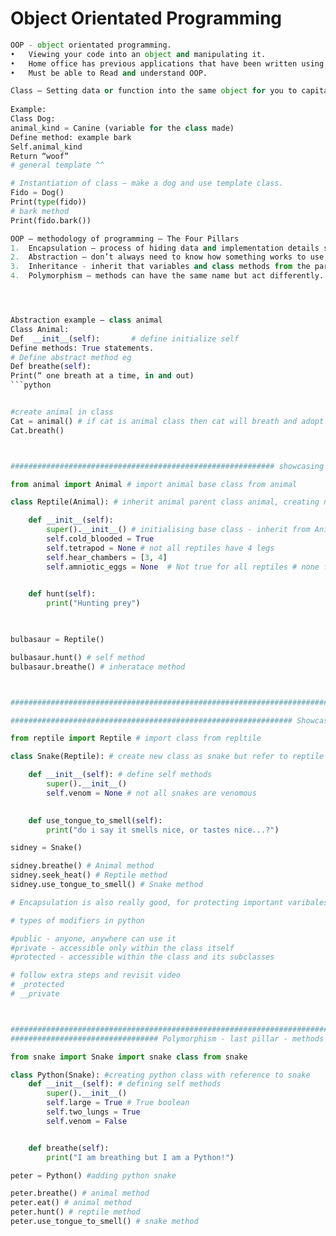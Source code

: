 
# Object Orientated Programming 

```python
OOP - object orientated programming. 
•	Viewing your code into an object and manipulating it.
•	Home office has previous applications that have been written using OOP.
•	Must be able to Read and understand OOP.

Class – Setting data or function into the same object for you to capitalize and make a template.
    
Example:
Class Dog: 
animal_kind = Canine (variable for the class made)
Define method: example bark 
Self.animal_kind 
Return “woof”
# general template ^^

# Instantiation of class – make a dog and use template class.
Fido = Dog()
Print(type(fido))
# bark method 
Print(fido.bark())

OOP – methodology of programming – The Four Pillars 
1.	Encapsulation – process of hiding data and implementation details so the programmer can focus on overall logic. 
2.	Abstraction – don’t always need to know how something works to use it. For example, Driver but not a mechanic how a car works.
3.	Inheritance - inherit that variables and class methods from the parent class.
4.	Polymorphism – methods can have the same name but act differently. 

```
```python



Abstraction example – class animal 
Class Animal:
Def  __init__(self):       # define initialize self
Define methods: True statements. 
# Define abstract method eg
Def breathe(self):
Print(“ one breath at a time, in and out)
```python


#create animal in class 
Cat = animal() # if cat is animal class then cat will breath and adopt method of def breath 
Cat.breath()

```
```python


########################################################### showcasing inheritance #############

from animal import Animal # import animal base class from animal 

class Reptile(Animal): # inherit animal parent class animal, creating new reptile class

    def __init__(self):
        super().__init__() # initialising base class - inherit from Animal creating a reptile
        self.cold_blooded = True
        self.tetrapod = None # not all reptiles have 4 legs
        self.hear_chambers = [3, 4]
        self.amniotic_eggs = None  # Not true for all reptiles # none function

    
    def hunt(self):
        print("Hunting prey")

    

bulbasaur = Reptile()

bulbasaur.hunt() # self method 
bulbasaur.breathe() # inheratace method 
```

```python


#################################################################################################################

############################################################### Showcasing Encapsulation

from reptile import Reptile # import class from repltile 

class Snake(Reptile): # create new class as snake but refer to reptile 

    def __init__(self): # define self methods 
        super().__init__()
        self.venom = None # not all snakes are venomous
        

    def use_tongue_to_smell(self):
        print("do i say it smells nice, or tastes nice...?")

sidney = Snake()

sidney.breathe() # Animal method
sidney.seek_heat() # Reptile method
sidney.use_tongue_to_smell() # Snake method

# Encapsulation is also really good, for protecting important varibales/objects

# types of modifiers in python

#public - anyone, anywhere can use it
#private - accessible only within the class itself
#protected - accessible within the class and its subclasses

# follow extra steps and revisit video
# _protected
# __private

```


```python


##################################################################################################################
################################# Polymorphism - last pillar - methods of the same name but act differently 

from snake import Snake import snake class from snake

class Python(Snake): #creating python class with reference to snake
    def __init__(self): # defining self methods 
        super().__init__()
        self.large = True # True boolean 
        self.two_lungs = True
        self.venom = False


    def breathe(self):
        print("I am breathing but I am a Python!")

peter = Python() #adding python snake 

peter.breathe() # animal method
peter.eat() # animal method
peter.hunt() # reptile method
peter.use_tongue_to_smell() # snake method


```